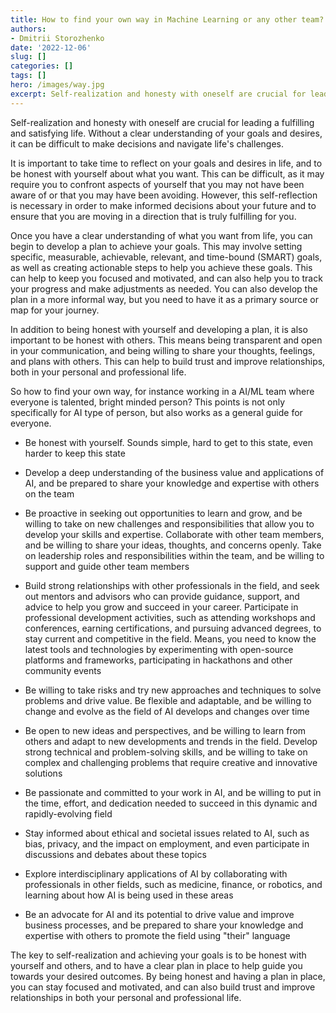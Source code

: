 ```yaml
---
title: How to find your own way in Machine Learning or any other team?
authors: 
- Dmitrii Storozhenko
date: '2022-12-06'
slug: []
categories: []
tags: []
hero: /images/way.jpg
excerpt: Self-realization and honesty with oneself are crucial for leading a fulfilling and satisfying life. Without a clear understanding of your goals and desires, it can be difficult to make decisions and navigate life's challenges.
---
```


Self-realization and honesty with oneself are crucial for leading a fulfilling and satisfying life. Without a clear understanding of your goals and desires, it can be difficult to make decisions and navigate life's challenges.

It is important to take time to reflect on your goals and desires in life, and to be honest with yourself about what you want. This can be difficult, as it may require you to confront aspects of yourself that you may not have been aware of or that you may have been avoiding. However, this self-reflection is necessary in order to make informed decisions about your future and to ensure that you are moving in a direction that is truly fulfilling for you.

Once you have a clear understanding of what you want from life, you can begin to develop a plan to achieve your goals. This may involve setting specific, measurable, achievable, relevant, and time-bound (SMART) goals, as well as creating actionable steps to help you achieve these goals. This can help to keep you focused and motivated, and can also help you to track your progress and make adjustments as needed. You can also develop the plan in a more informal way, but you need to have it as a primary source or map for your journey.

In addition to being honest with yourself and developing a plan, it is also important to be honest with others. This means being transparent and open in your communication, and being willing to share your thoughts, feelings, and plans with others. This can help to build trust and improve relationships, both in your personal and professional life.

So how to find your own way, for instance working in a AI/ML team where everyone is talented, bright minded person? This points is not only specifically for AI type of person, but also works as a general guide for everyone.

- Be honest with yourself. Sounds simple, hard to get to this state, even harder to keep this state

- Develop a deep understanding of the business value and applications of AI, and be prepared to share your knowledge and expertise with others on the team

- Be proactive in seeking out opportunities to learn and grow, and be willing to take on new challenges and responsibilities that allow you to develop your skills and expertise. Collaborate with other team members, and be willing to share your ideas, thoughts, and concerns openly. Take on leadership roles and responsibilities within the team, and be willing to support and guide other team members

- Build strong relationships with other professionals in the field, and seek out mentors and advisors who can provide guidance, support, and advice to help you grow and succeed in your career. Participate in professional development activities, such as attending workshops and conferences, earning certifications, and pursuing advanced degrees, to stay current and competitive in the field. Means, you need to know the latest tools and technologies by experimenting with open-source platforms and frameworks, participating in hackathons and other community events

- Be willing to take risks and try new approaches and techniques to solve problems and drive value. Be flexible and adaptable, and be willing to change and evolve as the field of AI develops and changes over time

- Be open to new ideas and perspectives, and be willing to learn from others and adapt to new developments and trends in the field. Develop strong technical and problem-solving skills, and be willing to take on complex and challenging problems that require creative and innovative solutions

- Be passionate and committed to your work in AI, and be willing to put in the time, effort, and dedication needed to succeed in this dynamic and rapidly-evolving field

- Stay informed about ethical and societal issues related to AI, such as bias, privacy, and the impact on employment, and even participate in discussions and debates about these topics

- Explore interdisciplinary applications of AI by collaborating with professionals in other fields, such as medicine, finance, or robotics, and learning about how AI is being used in these areas

- Be an advocate for AI and its potential to drive value and improve business processes, and be prepared to share your knowledge and expertise with others to promote the field using "their" language


The key to self-realization and achieving your goals is to be honest with yourself and others, and to have a clear plan in place to help guide you towards your desired outcomes. By being honest and having a plan in place, you can stay focused and motivated, and can also build trust and improve relationships in both your personal and professional life.

